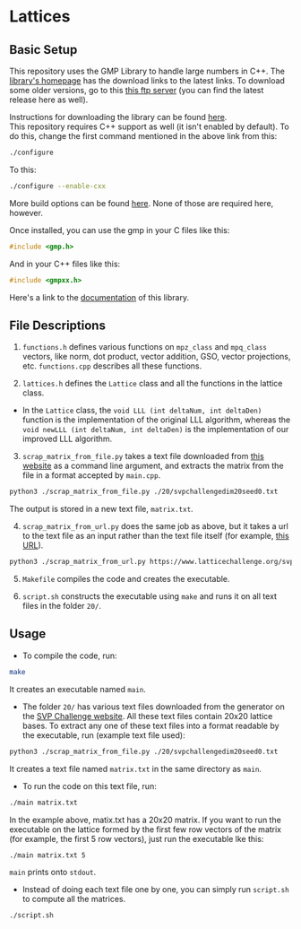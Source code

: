 # Lattices

## Basic Setup

This repository uses the GMP Library to handle large numbers in C++. The [library's homepage](https://gmplib.org) has the download links to the latest links. To download some older versions, go to this [this ftp server](https://ftp.gnu.org/gnu/gmp/) (you can find the latest release here as well).

Instructions for downloading the library can be found [here](https://gmplib.org/manual/Installing-GMP.html#Installing-GMP). <br>
This repository requires C++ support as well (it isn't enabled by default). To do this, change the first command mentioned in the above link from this:

```bash
./configure
```
To this:
```bash
./configure --enable-cxx
```
 More build options can be found [here](https://gmplib.org/manual/Build-Options.html#Build-Options). None of those are required here, however.

 Once installed, you can use the gmp in your C files like this:
 ```C
#include <gmp.h>
 ```

And in your C++ files like this:
```C++
#include <gmpxx.h>
```

Here's a link to the [documentation](https://gmplib.org/manual/index.html#Top) of this library.

## File Descriptions

1. `functions.h` defines various functions on `mpz_class` and `mpq_class` vectors, like norm, dot product, vector addition, GSO, vector projections, etc. `functions.cpp` describes all these functions.

2. `lattices.h` defines the `Lattice` class and all the functions in the lattice class.
 - In the `Lattice` class, the `void LLL (int deltaNum, int deltaDen)` function is the implementation of the original LLL algorithm, whereas the `void newLLL (int deltaNum, int deltaDen)` is the implementation of our improved LLL algorithm.


3. `scrap_matrix_from_file.py` takes a text file downloaded from [this website](https://www.latticechallenge.org/svp-challenge/) as a command line argument, and extracts the matrix from the file in a format accepted by `main.cpp`.
```bash
python3 ./scrap_matrix_from_file.py ./20/svpchallengedim20seed0.txt
```
The output is stored in a new text file, `matrix.txt`.

4. `scrap_matrix_from_url.py` does the same job as above, but it takes a url to the text file as an input rather than the text file itself (for example, [this URL](https://www.latticechallenge.org/svp-challenge/download/challenges/svpchallengedim40seed0.txt)).
```bash
python3 ./scrap_matrix_from_url.py https://www.latticechallenge.org/svp-challenge/download/challenges/svpchallengedim40seed0.txt
```

5. `Makefile` compiles the code and creates the executable.

6. `script.sh` constructs the executable using `make` and runs it on all text files in the folder `20/`.

## Usage

*  To compile the code, run:
```bash
make
```
It creates an executable named `main`.

* The folder `20/` has various text files downloaded from the generator on the [SVP Challenge website](https://www.latticechallenge.org/svp-challenge/). All these text files contain 20x20 lattice bases. To extract any one of these text files into a format readable by the executable, run (example text file used):
```bash
python3 ./scrap_matrix_from_file.py ./20/svpchallengedim20seed0.txt
```
It creates a text file named `matrix.txt` in the same directory as `main`.

* To run the code on this text file, run:
```bash
./main matrix.txt
```
In the example above, matix.txt has a 20x20 matrix. If you want to run the executable on the lattice formed by the first few row vectors of the matrix (for example, the first 5 row vectors), just run the executable lke this:
```bash
./main matrix.txt 5
```
`main` prints onto `stdout`.

* Instead of doing each text file one by one, you can simply run `script.sh` to compute all the matrices.
```bash
./script.sh
```
